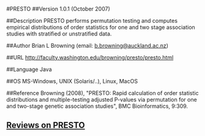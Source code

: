 #PRESTO
##Version
1.0.1 (October 2007)

##Description
PRESTO performs permutation testing and computes empirical distributions of order statistics for one and two stage association studies with stratified or unstratified data.

##Author
Brian L Browning (email: b.browning@auckland.ac.nz)

##URL
http://faculty.washington.edu/browning/presto/presto.html

##Language
Java

##OS
MS-Windows, UNIX (Solaris/..), Linux, MacOS

##Reference
Browning (2008), "PRESTO: Rapid calculation of order statistic distributions and multiple-testing adjusted P-values via permutation for one and two-stage genetic association studies", BMC Bioinformatics, 9:309.


## [Reviews on PRESTO](https://github.com/gaow/genetic-analysis-software/issues/422)